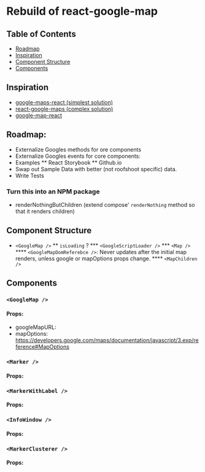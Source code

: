 # Rebuild of react-google-map

## Table of Contents
- [Roadmap](#roadmap)
- [Inspiration](#inspiration)
- [Component Structure](#component-structure)
- [Components](#components)

## Inspiration
* [google-maps-react (simplest solution)](https://github.com/fullstackreact/google-maps-react)
* [react-google-maps (complex solution)](https://github.com/tomchentw/react-google-maps)
* [google-map-react](https://github.com/istarkov/google-map-react)

## Roadmap:
* Externalize Googles methods for ore components
* Externalize Googles events for core components:
* Examples
** React Storybook
** Github.io
* Swap out Sample Data with better (not roofshoot specific) data.
* Write Tests

### Turn this into an NPM package
* renderNothingButChildren (extend compose' `renderNothing` method so that it renders children)


## Component Structure
* `<GoogleMap />`
** `isLoading` ?
*** `<GoogleScriptLoader />`
*** `<Map />`
**** `<GoogleMapDomReferebce />`: Never updates after the initial map renders, unless google or mapOptions props change.
**** `<MapChildren />`

## Components

### `<GoogleMap />`
#### Props:
* googleMapURL:
* mapOptions: https://developers.google.com/maps/documentation/javascript/3.exp/reference#MapOptions

### `<Marker />`
#### Props:

### `<MarkerWithLabel />`
#### Props:

### `<InfoWindow />`
#### Props:

### `<MarkerClusterer />`
#### Props:

